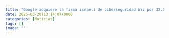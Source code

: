 ```yaml
---
title: "Google adquiere la firma israelí de ciberseguridad Wiz por 32.000 millones de dólares"
date: 2025-03-20T13:14:07+0000
categories: [Noticias]
tags: []
image: ""
---
```



    